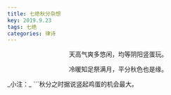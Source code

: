 ```yaml
---
title: 七绝秋分杂想
key: 2019.9.23
tags: 七绝
categories: 律诗
---
```


<p align="center">天高气爽多悠闲，均等阴阳竖蛋玩。
</p>
<p align="center">冷暖知足祭满月，平分秋色也是缘。
</p>
_小注：_
```秋分之时据说竖起鸡蛋的机会最大。

```